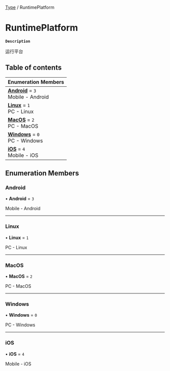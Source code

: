 [Type](../modules/Type.Type.md) / RuntimePlatform

# RuntimePlatform <Badge type="tip" text="Enumeration" />

**`Description`**

运行平台

## Table of contents

| Enumeration Members |
| :-----|
| **[Android](Type.Type.RuntimePlatform.md#android)** = ``3`` <br> Mobile - Android|
| **[Linux](Type.Type.RuntimePlatform.md#linux)** = ``1`` <br> PC - Linux|
| **[MacOS](Type.Type.RuntimePlatform.md#macos)** = ``2`` <br> PC - MacOS|
| **[Windows](Type.Type.RuntimePlatform.md#windows)** = ``0`` <br> PC - Windows|
| **[iOS](Type.Type.RuntimePlatform.md#ios)** = ``4`` <br> Mobile - iOS|

## Enumeration Members

### Android

• **Android** = ``3``

Mobile - Android

___

### Linux

• **Linux** = ``1``

PC - Linux

___

### MacOS

• **MacOS** = ``2``

PC - MacOS

___

### Windows

• **Windows** = ``0``

PC - Windows

___

### iOS

• **iOS** = ``4``

Mobile - iOS

